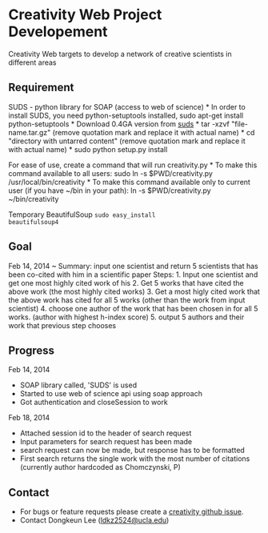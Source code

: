 Creativity Web Project Developement
==========

Creativity Web targets to develop a network of creative scientists in different areas

Requirement
----------
SUDS - python library for SOAP (access to web of science)
	* In order to install SUDS, you need python-setuptools installed,
		sudo apt-get install python-setuptools
	* Download 0.4GA version from [suds](http://fedorahosted.org/suds/)
	* tar -xzvf "file-name.tar.gz" (remove quotation mark and replace it with actual name)
	* cd "directory with untarred content" (remove quotation mark and replace it with actual name)
	* sudo python setup.py install

For ease of use, create a command that will run creativity.py
	* To make this command available to all users:
		sudo ln -s $PWD/creativity.py /usr/local/bin/creativity
	* To make this command available only to current user (if you have ~/bin in your path):
		ln -s $PWD/creativity.py ~/bin/creativity

Temporary
BeautifulSoup
<code>sudo easy_install beautifulsoup4</code>


Goal
----------
Feb 14, 2014 ~
Summary: 
	input one scientist and return 5 scientists that has been co-cited with him in a scientific paper
Steps:
	1. Input one scientist and get one most highly cited work of his
	2. Get 5 works that have cited the above work (the most highly cited works)
	3. Get a most higly cited work that the above work has cited for all 5 works 
		(other than the work from input scientist)
	4. choose one author of the work that has been chosen in for all 5 works.
		(author with highest h-index score)
	5. output 5 authors and their work that previous step chooses


Progress
----------
Feb 14, 2014
* SOAP library called, 'SUDS' is used
* Started to use web of science api using soap approach
* Got authentication and closeSession to work

Feb 18, 2014
* Attached session id to the header of search request
* Input parameters for search request has been made
* search request can now be made, but response has to be formatted
* First search returns the single work with the most number of citations (currently author hardcoded as Chomczynski, P)

Contact
----------
* For bugs or feature requests please create a [creativity github issue](https://github.com/ldkz2524/creativity/issues).
* Contact Dongkeun Lee (ldkz2524@ucla.edu)


